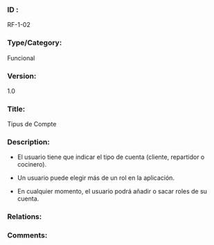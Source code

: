 ### ID : 
RF-1-02

### Type/Category:
Funcional

### Version:
1.0

### Title:
Tipus de Compte

### Description:
- El usuario tiene que indicar el tipo de cuenta (cliente, repartidor o cocinero).

- Un usuario puede elegir más de un rol en la aplicación.

- En cualquier momento, el usuario podrá añadir o sacar roles de su cuenta.

### Relations:


### Comments:

